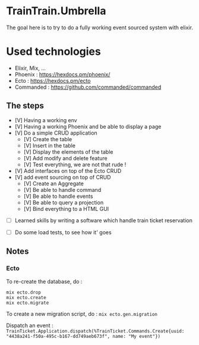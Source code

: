 # TrainTrain.Umbrella

The goal here is to try to do a fully working event sourced system with elixir.

# Used technologies

- Elixir, Mix, ...
- Phoenix : https://hexdocs.pm/phoenix/
- Ecto : https://hexdocs.pm/ecto
- Commanded : https://github.com/commanded/commanded

## The steps

- [V] Having a working env
- [V] Having a working Phoenix and be able to display a page
- [V] Do a simple CRUD application
  - [V] Create the table
  - [V] Insert in the table
  - [V] Display the elements of the table
  - [V] Add modify and delete feature
  - [V] Test everything, we are not that rude !
- [V] Add interfaces on top of the Ecto CRUD
- [V] add event sourcing on top of CRUD
  - [V] Create an Aggregate
  - [V] Be able to handle command
  - [V] Be able to handle events
  - [V] Be able to query a projection
  - [V] Bind everything to a HTML GUI
- [ ] Learned skills by writing a software which handle train ticket reservation
- [ ] Do some load tests, to see how it' goes


## Notes

### Ecto
To re-create the database, do : 
```
mix ecto.drop
mix ecto.create
mix ecto.migrate
```
To create a new migration script, do :
```mix ecto.gen.migration```

Dispatch an event : 
```TrainTicket.Application.dispatch(%TrainTicket.Commands.Create{uuid: "4438a241-f50a-495c-b167-dd749aeb673f", name: "My event"})```